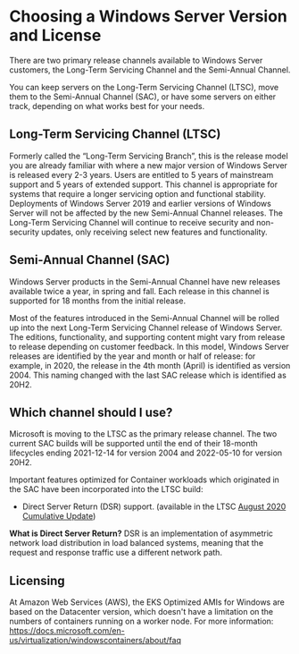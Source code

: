 # Choosing a Windows Server Version and License

There are two primary release channels available to Windows Server customers, the Long-Term Servicing Channel and the Semi-Annual Channel.

You can keep servers on the Long-Term Servicing Channel (LTSC), move them to the Semi-Annual Channel (SAC), or have some servers on either track, depending on what works best for your needs.

## Long-Term Servicing Channel (LTSC)

Formerly called the “Long-Term Servicing Branch”, this is the release model you are already familiar with where a new major version of Windows Server is released every 2-3 years. Users are entitled to 5 years of mainstream support and 5 years of extended support. This channel is appropriate for systems that require a longer servicing option and functional stability. Deployments of Windows Server 2019 and earlier versions of Windows Server will not be affected by the new Semi-Annual Channel releases. The Long-Term Servicing Channel will continue to receive security and non-security updates, only receiving select new features and functionality.

## Semi-Annual Channel (SAC)

Windows Server products in the Semi-Annual Channel have new releases available twice a year, in spring and fall. Each release in this channel is supported for 18 months from the initial release.

Most of the features introduced in the Semi-Annual Channel will be rolled up into the next Long-Term Servicing Channel release of Windows Server. The editions, functionality, and supporting content might vary from release to release depending on customer feedback. In this model, Windows Server releases are identified by the year and month or half of release: for example, in 2020, the release in the 4th month (April) is identified as version 2004. This naming changed with the last SAC release which is identified as 20H2.

## Which channel should I use?

Microsoft is moving to the LTSC as the primary release channel. The two current SAC builds will be supported until the end of their 18-month lifecycles ending 2021-12-14 for version 2004 and 2022-05-10 for version 20H2.

Important features optimized for Container workloads which originated in the SAC have been incorporated into the LTSC build:

* Direct Server Return (DSR) support. (available in the LTSC [August 2020 Cumulative Update](https://support.microsoft.com/en-us/topic/august-20-2020-kb4571748-os-build-17763-1432-preview-fa1db909-8923-e70f-9aef-ba09edaee6f0))

**What is Direct Server Return?**
DSR is an implementation of asymmetric network load distribution in load balanced systems, meaning that the request and response traffic use a different network path.

## Licensing

At Amazon Web Services (AWS), the EKS Optimized AMIs for Windows are based on the Datacenter version, which doesn't have a limitation on the numbers of containers running on a worker node. For more information: https://docs.microsoft.com/en-us/virtualization/windowscontainers/about/faq
